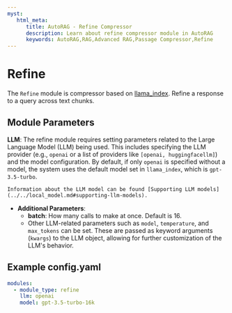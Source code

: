 ```yaml
---
myst:
   html_meta:
      title: AutoRAG - Refine Compressor
      description: Learn about refine compressor module in AutoRAG 
      keywords: AutoRAG,RAG,Advanced RAG,Passage Compressor,Refine
---
```

# Refine

The `Refine` module is compressor based
on [llama_index](https://docs.llamaindex.ai/en/stable/examples/response_synthesizers/refine/).
Refine a response to a query across text chunks.

## **Module Parameters**

**LLM**: The refine module requires setting parameters related to the Large Language Model (LLM) being used.
This includes specifying the LLM provider (e.g., `openai` or a list of providers like `[openai, huggingfacellm]`) and
the model configuration.
By default, if only `openai` is specified without a model, the system uses the default model set in `llama_index`, which
is `gpt-3.5-turbo`.

```{tip}
Information about the LLM model can be found [Supporting LLM models](../../local_model.md#supporting-llm-models).
```

- **Additional Parameters**:
    - **batch**: How many calls to make at once. Default is 16.
    - Other LLM-related parameters such as `model`, `temperature`, and `max_tokens` can be set. These are passed as
      keyword arguments (`kwargs`) to the LLM object, allowing for further customization of the LLM's behavior.

## **Example config.yaml**

```yaml
modules:
  - module_type: refine
    llm: openai
    model: gpt-3.5-turbo-16k
```
